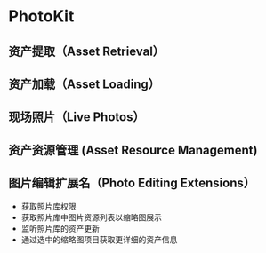 #  PhotoKit

## 资产提取（Asset Retrieval）

## 资产加载（Asset Loading）

## 现场照片（Live Photos）

## 资产资源管理 (Asset Resource Management)

## 图片编辑扩展名（Photo Editing Extensions）



* 获取照片库权限
* 获取照片库中图片资源列表以缩略图展示
* 监听照片库的资产更新
* 通过选中的缩略图项目获取更详细的资产信息
